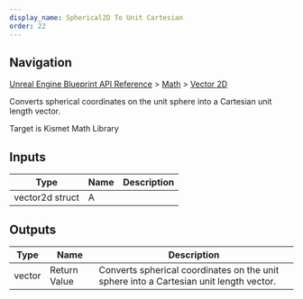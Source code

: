 ```yaml
---
display_name: Spherical2D To Unit Cartesian
order: 22
---
```

## Navigation

[Unreal Engine Blueprint API Reference](https://dev.epicgames.com/documentation/en-us/unreal-engine/BlueprintAPI) > [Math](https://dev.epicgames.com/documentation/en-us/unreal-engine/BlueprintAPI/Math) > [Vector 2D](https://dev.epicgames.com/documentation/en-us/unreal-engine/BlueprintAPI/Math/Vector2D)

Converts spherical coordinates on the unit sphere into a Cartesian unit length vector.

Target is Kismet Math Library

## Inputs

| Type | Name | Description |
| --- | --- | --- |
| vector2d struct | A |  |

## Outputs

| Type | Name | Description |
| --- | --- | --- |
| vector | Return Value | Converts spherical coordinates on the unit sphere into a Cartesian unit length vector. |
